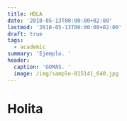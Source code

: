 ```yaml
---
title: HOLA
date: '2018-05-13T00:00:00+02:00'
lastmod: '2018-05-13T00:00:00+02:00'
draft: true
tags:
  - academic
summary: 'Ejemplo. '
header:
  caption: 'GOMAS. '
  image: /img/sample-815141_640.jpg
---
```

# Holita
